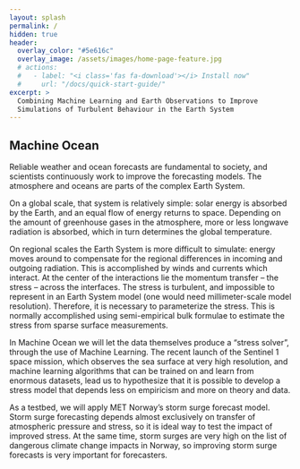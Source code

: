 ```yaml
---
layout: splash
permalink: /
hidden: true
header:
  overlay_color: "#5e616c"
  overlay_image: /assets/images/home-page-feature.jpg
  # actions:
  #   - label: "<i class='fas fa-download'></i> Install now"
  #     url: "/docs/quick-start-guide/"
excerpt: >
  Combining Machine Learning and Earth Observations to Improve
  Simulations of Turbulent Behaviour in the Earth System
---
```


## Machine Ocean

Reliable weather and ocean forecasts are fundamental to society, and scientists continuously work
to improve the forecasting models. The atmosphere and oceans are parts of the complex Earth System.

On a global scale, that system is relatively simple: solar energy is absorbed by the Earth, and an
equal flow of energy returns to space. Depending on the amount of greenhouse gases in the
atmosphere, more or less longwave radiation is absorbed, which in turn determines the global
temperature.

On regional scales the Earth System is more difficult to simulate: energy moves around to
compensate for the regional differences in incoming and outgoing radiation. This is accomplished by
winds and currents which interact. At the center of the interactions lie the momentum transfer –
the stress – across the interfaces. The stress is turbulent, and impossible to represent in an
Earth System model (one would need millimeter-scale model resolution). Therefore, it is necessary
to parameterize the stress. This is normally accomplished using semi-empirical bulk formulae to
estimate the stress from sparse surface measurements.

In Machine Ocean we will let the data themselves produce a “stress solver”, through the use of
Machine Learning. The recent launch of the Sentinel 1 space mission, which observes the sea surface
at very high resolution, and machine learning algorithms that can be trained on and learn from
enormous datasets, lead us to hypothesize that it is possible to develop a stress model that
depends less on empiricism and more on theory and data.

As a testbed, we will apply MET Norway’s storm surge forecast model. Storm surge forecasting
depends almost exclusively on transfer of atmospheric pressure and stress, so it is ideal way to
test the impact of improved stress. At the same time, storm surges are very high on the list of
dangerous climate change impacts in Norway, so improving storm surge forecasts is very important
for forecasters.
